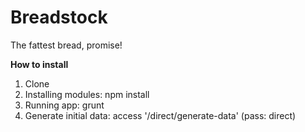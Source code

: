 # Breadstock

The fattest bread, promise!

**How to install**

1. Clone
2. Installing modules: npm install
3. Running app: grunt
4. Generate initial data: access '/direct/generate-data' (pass: direct)
